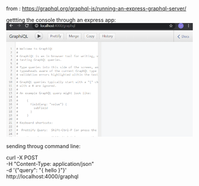 from : https://graphql.org/graphql-js/running-an-express-graphql-server/

gettting the console through an express app:
![](graphy.png)

sending throug command line:

curl -X POST \
-H "Content-Type: application/json" \
-d '{"query": "{ hello }"}' \
http://localhost:4000/graphql
